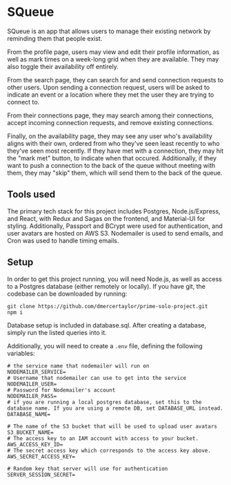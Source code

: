 # SQueue

SQueue is an app that allows users to manage their existing network by reminding them that people exist.


From the profile page, users may view and edit their profile information, as well as mark times on a week-long grid when they are available. They may also toggle their availability off entirely.

From the search page, they can search for and send connection requests to other users. Upon sending a connection request, users will be asked to indicate an event or a location where they met the user they are trying to connect to.

From their connections page, they may search among their connections, accept incoming connection requests, and remove existing connections.

Finally, on the availability page, they may see any user who's availability aligns with their own, ordered from who they've seen least recently to who they've seen most recently. If they have met with a connection, they may hit the "mark met" button, to indicate when that occured. Additionally, if they want to push a connection to the back of the queue without meeting with them, they may "skip" them, which will send them to the back of the queue.

## Tools used

The primary tech stack for this project includes Postgres, Node.js/Express, and React, with Redux and Sagas on the frontend, and Material-UI for styling. Additionally, Passport and BCrypt were used for authentication, and user avatars are hosted on AWS S3. Nodemailer is used to send emails, and Cron was used to handle timing emails.

## Setup

In order to get this project running, you will need Node.js, as well as access to a Postgres database (either remotely or locally). If you have git, the codebase can be downloaded by running:

```
git clone https://github.com/dmercertaylor/prime-solo-project.git
npm i
```

Database setup is included in database.sql. After creating a database, simply run the listed queries into it.

Additionally, you will need to create a `.env` file, defining the following variables:

```
# the service name that nodemailer will run on
NODEMAILER_SERVICE=
# Username that nodemailer can use to get into the service
NODEMAILER_USER=
# Password for Nodemailer's account
NODEMAILER_PASS=
# if you are running a local postgres database, set this to the database name. If you are using a remote DB, set DATABASE_URL instead.
DATABASE_NAME=

# The name of the S3 bucket that will be used to upload user avatars
S3_BUCKET_NAME=
# The access key to an IAM account with access to your bucket.
AWS_ACCESS_KEY_ID=
# The secret access key which corresponds to the access key above.
AWS_SECRET_ACCESS_KEY=

# Random key that server will use for authentication
SERVER_SESSION_SECRET=
```